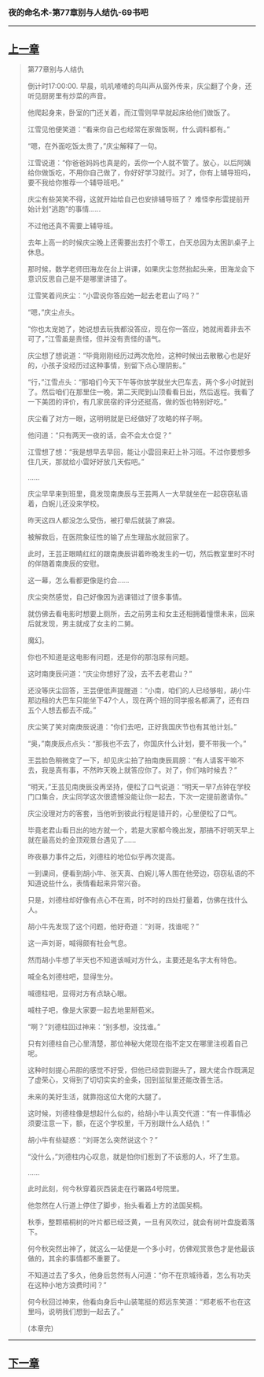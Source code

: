 ### 夜的命名术-第77章别与人结仇-69书吧

--------
[上一章](./0c4560bf356fc00a63ba255e1f16d33f.md)
--------


>
>
>
>第77章别与人结仇
>
>倒计时17:00:00.
>早晨，叽叽喳喳的鸟叫声从窗外传来，庆尘翻了个身，还听见厨房里有炒菜的声音。
>
>他爬起身来，卧室的门还关着，而江雪则早早就起床给他们做饭了。
>
>江雪见他便笑道：“看来你自己也经常在家做饭啊，什么调料都有。”
>
>“嗯，在外面吃饭太贵了，”庆尘解释了一句。
>
>江雪说道：“你爸爸妈妈也真是的，丢你一个人就不管了。放心，以后阿姨给你做饭吃，不用你自己做了，你好好学习就行。对了，你有上辅导班吗，要不我给你推荐一个辅导班吧。”
>
>庆尘有些哭笑不得，这就开始给自己也安排辅导班了？
>难怪李彤雲提前开始计划“逃跑”的事情……
>
>不过他还真不需要上辅导班。
>
>去年上高一的时候庆尘晚上还需要出去打个零工，白天总因为太困趴桌子上休息。
>
>那时候，数学老师田海龙在台上讲课，如果庆尘忽然抬起头来，田海龙会下意识反思自己是不是哪里讲错了。
>
>江雪笑着问庆尘：“小雲说你答应她一起去老君山了吗？”
>
>“嗯，”庆尘点头。
>
>“你也太宠她了，她说想去玩我都没答应，现在你一答应，她就闹着非去不可了，”江雪虽是责怪，但并没有责怪的语气。
>
>庆尘想了想说道：“毕竟刚刚经历过两次危险，这种时候出去散散心也是好的，小孩子没经历过这种事情，别留下点心理阴影。”
>
>“行，”江雪点头：“那咱们今天下午等你放学就坐大巴车去，两个多小时就到了。然后咱们在那里住一晚，第二天爬到山顶看看日出，然后返程。我看了一下美团的评价，有几家民宿的评分还挺高，做的饭也特别好吃。”
>
>庆尘看了对方一眼，这明明就是已经做好了攻略的样子啊。
>
>他问道：“只有两天一夜的话，会不会太仓促？”
>
>江雪想了想：“我是想早去早回，能让小雲回来赶上补习班。不过你要想多住几天，那就给小雲好好放几天假吧。”
>
>……
>
>庆尘早早来到班里，竟发现南庚辰与王芸两人一大早就坐在一起窃窃私语着，白婉儿还没来学校。
>
>昨天这四人都没怎么受伤，被打晕后就装了麻袋。
>
>被解救后，在医院象征性的输了点生理盐水就回家了。
>
>此时，王芸正眼睛红红的跟南庚辰讲着昨晚发生的一切，然后教室里时不时的伴随着南庚辰的安慰。
>
>这一幕，怎么看都更像是约会……
>
>庆尘突然感觉，自己好像因为逃课错过了很多事情。
>
>就仿佛去看电影时想要上厕所，去之前男主和女主还相拥着憧憬未来，回来后就发现，男主就成了女主的二舅。
>
>魔幻。
>
>你也不知道是这电影有问题，还是你的那泡尿有问题。
>
>这时南庚辰问道：“庆尘你想好了没，去不去老君山？”
>
>还没等庆尘回答，王芸便低声提醒道：“小南，咱们的人已经够啦，胡小牛那边租的大巴车只能坐下47个人，现在两个班的同学报名都满了，还有四五个人想去都去不成。”
>
>庆尘笑了笑对南庚辰说道：“你们去吧，正好我国庆节也有其他计划。”
>
>“奥，”南庚辰点点头：“那我也不去了，你国庆什么计划，要不带我一个。”
>
>王芸脸色稍微变了一下，却见庆尘拍了拍南庚辰肩膀：“有人请客干嘛不去，我是真有事，不然昨天晚上就答应你了。对了，你们啥时候去？”
>
>“明天，”王芸见南庚辰没再坚持，便松了口气说道：“明天一早7点钟在学校门口集合，庆尘同学这次很遗憾没能让你一起去，下次一定提前邀请你。”
>
>庆尘没理对方的客套，当他听到彼此行程是错开的，心里便松了口气。
>
>毕竟老君山看日出的地方就一个，若是大家都今晚出发，那搞不好明天早上就在最高处的金顶观景台遇见了……
>
>昨夜暴力事件之后，刘德柱的地位似乎再次提高。
>
>一到课间，便看到胡小牛、张天真、白婉儿等人围在他旁边，窃窃私语的不知道说些什么，表情看起来异常兴奋。
>
>只是，刘德柱却好像有点心不在焉，时不时的四处打量着，仿佛在找什么人。
>
>胡小牛先发现了这个问题，他好奇道：“刘哥，找谁呢？”
>
>这一声刘哥，喊得颇有社会气息。
>
>然而胡小牛想了半天也不知道该喊对方什么，主要还是名字太有特色。
>
>喊全名刘德柱吧，显得生分。
>
>喊德柱吧，显得对方有点缺心眼。
>
>喊柱子吧，像是大家要一起去地里掰苞米。
>
>“啊？”刘德柱回过神来：“别多想，没找谁。”
>
>只有刘德柱自己心里清楚，那位神秘大佬现在指不定又在哪里注视着自己呢。
>
>这种时刻提心吊胆的感觉不好受，但他已经尝到甜头了，跟大佬合作既满足了虚荣心，又得到了切切实实的金条，回到监狱里还能改善生活。
>
>未来的美好生活，就靠抱这位大佬的大腿了。
>
>这时候，刘德柱像是想起什么似的，给胡小牛认真交代道：“有一件事情必须要注意一下，额，在这个学校里，千万别跟什么人结仇！”
>
>胡小牛有些疑惑：“刘哥怎么突然说这个？”
>
>“没什么，”刘德柱内心叹息，就是怕你们惹到了不该惹的人，坏了生意。
>
>……
>
>此时此刻，何今秋穿着灰西装走在行署路4号院里。
>
>他忽然在人行道上停住了脚步，抬头看着上方的法国吴桐。
>
>秋季，整颗梧桐树的叶片都已经泛黄，一旦有风吹过，就会有树叶盘旋着落下。
>
>何今秋突然出神了，就这么一站便是一个多小时，仿佛观赏景色才是他最该做的，其余的事情都不重要了。
>
>不知道过去了多久，他身后忽然有人问道：“你不在京城待着，怎么有功夫在这种小地方浪费时间？”
>
>何今秋回过神来，他看向身后中山装笔挺的郑远东笑道：“郑老板不也在这里吗，说明我们想到一起去了。”
>
>(本章完)
>
>

--------
[下一章](./e1b2133f2b467f0d6701de537595ae85.md)
--------
